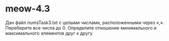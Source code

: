 # meow-4.3
Дан файл numsTask3.txt с целыми числами, расположенными через «,». Переберите все числа до 0. Определите отношение минимального и максимального элементов друг к другу
